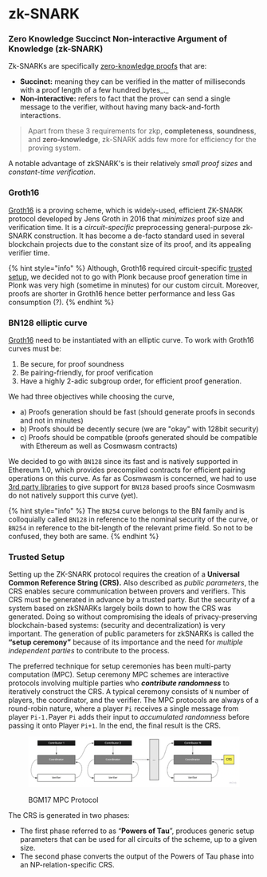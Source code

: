 # zk-SNARK

### Zero Knowledge Succinct Non-interactive Argument of Knowledge (zk-SNARK)

Zk-SNARKs are specifically [zero-knowledge proofs](introduction.md) that are:

* **Succinct:** meaning they can be verified in the matter of milliseconds with a proof length of a few hundred bytes_._
* **Non-interactive:** refers to fact that the prover can send a single message to the verifier, without having many back-and-forth interactions.&#x20;

> Apart from these 3 requirements for zkp, **completeness**, **soundness**, and **zero-knowledge**, zk-SNARK adds few more for efficiency for the proving system.

A notable advantage of zkSNARK's is their relatively _small proof sizes_ and _constant-time verification_.

### Groth16

[Groth16](https://eprint.iacr.org/2016/260.pdf) is a proving scheme, which is widely-used, efficient ZK-SNARK protocol developed by Jens Groth in 2016 that _minimizes_ proof size and verification time. It is a _circuit-specific_ preprocessing general-purpose zk-SNARK construction. It has become a de-facto standard used in several blockchain projects due to the constant size of its proof, and its appealing verifier time.

{% hint style="info" %}
Although, Groth16 required circuit-specific [trusted setup](zk-snark.md#trusted-setup), we decided not to go with Plonk because proof generation time in Plonk was very high (sometime in minutes) for our custom circuit.  Moreover, proofs are shorter in Groth16 hence better performance and less Gas consumption (?).
{% endhint %}

### BN128 elliptic curve

[Groth16](zk-snark.md#groth16) need to be instantiated with an elliptic curve. To work with Groth16 curves must be:

1. Be secure, for proof soundness
2. Be pairing-friendly, for proof verification
3. Have a highly 2-adic subgroup order, for efficient proof generation.

We had three objectives while choosing the curve,&#x20;

* a) Proofs generation should be fast (should generate proofs in seconds and not in minutes)
* b) Proofs should be decently secure (we are "okay" with 128bit security)
* c) Proofs should be compatible (proofs generated should be compatible with Ethereum as well as Cosmwasm contracts)

We decided to go with `BN128` since its fast and is natively supported in Ethereum 1.0, which provides precompiled contracts for efficient pairing operations on this curve. As far as Cosmwasm is concerned, we had to use [3rd party libraries](https://github.com/hypersign-protocol/hypersign-kyc-contracts/blob/main/packages/hypersign-zk-verifier/Cargo.toml) to give support for `BN128` based proofs since Cosmwasm do not natively support this curve (yet).

{% hint style="info" %}
The `BN254` curve belongs to the BN family and is colloquially called `BN128` in reference to the nominal security of the curve, or `BN254` in reference to the bit-length of the relevant prime field. So not to be confused, they both are same.&#x20;
{% endhint %}

### Trusted Setup

Setting up the ZK-SNARK protocol requires the creation of a **Universal Common Reference String (CRS).** Also described as _public parameters_, the CRS enables secure communication between provers and verifiers.  This CRS must be generated in advance by a trusted party. But the security of a system based on zkSNARKs largely boils down to how the CRS was generated. Doing so without compromising the ideals of privacy-preserving blockchain-based systems: (security and decentralization) is very important. The generation of public parameters for zkSNARKs is called the **“setup ceremony”** because of its importance and the need for _multiple independent parties_ to contribute to the process.&#x20;

The preferred technique for setup ceremonies has been multi-party computation (MPC). Setup ceremony MPC schemes are interactive protocols involving multiple parties who _**contribute randomness**_ to iteratively construct the CRS. A typical ceremony consists of `N` number of players, the coordinator, and the verifier. The MPC protocols are always of a round-robin nature, where a player `Pi` receives a single message from player `Pi-1.`Payer `Pi` adds their input to _accumulated randomness_ before passing it onto Player `Pi+1`. In the end, the final result is the CRS.

<figure><img src="../../../.gitbook/assets/image (86).png" alt=""><figcaption><p>BGM17 MPC Protocol</p></figcaption></figure>

The CRS is generated in two phases:&#x20;

* The first phase referred to as “**Powers of Tau**”, produces generic setup parameters that can be used for all circuits of the scheme, up to a given size.
* The second phase converts the output of the Powers of Tau phase into an NP-relation-specific CRS.
